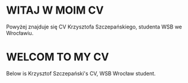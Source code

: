 # WITAJ W MOIM CV
Powyżej znajduje się CV Krzysztofa Szczepańskiego, studenta WSB we Wrocławiu.

# WELCOM TO MY CV
Below is Krzysztof Szczepański's CV, WSB Wrocław student.
